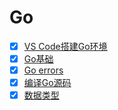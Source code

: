 # Go

- [x] [VS Code搭建Go环境](./vscode.md)
- [x] [Go基础](./base.md)
- [x] [Go errors](./error.md)
- [x] [编译Go源码](./compile.md)
- [x] [数据类型](./types.md)